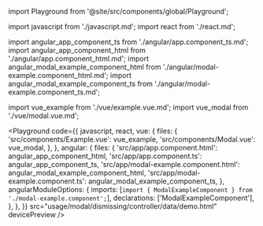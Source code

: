 import Playground from '@site/src/components/global/Playground';

import javascript from './javascript.md';
import react from './react.md';

import angular_app_component_ts from './angular/app.component_ts.md';
import angular_app_component_html from './angular/app.component_html.md';
import angular_modal_example_component_html from './angular/modal-example.component_html.md';
import angular_modal_example_component_ts from './angular/modal-example.component_ts.md';

import vue_example from './vue/example.vue.md';
import vue_modal from './vue/modal.vue.md';

<Playground
  code={{
    javascript,
    react,
    vue: {
      files: {
        'src/components/Example.vue': vue_example,
        'src/components/Modal.vue': vue_modal,
      },
    },
    angular: {
      files: {
        'src/app/app.component.html': angular_app_component_html,
        'src/app/app.component.ts': angular_app_component_ts,
        'src/app/modal-example.component.html': angular_modal_example_component_html,
        'src/app/modal-example.component.ts': angular_modal_example_component_ts,
      },
      angularModuleOptions: {
        imports: [`import { ModalExampleComponent } from './modal-example.component';`],
        declarations: ['ModalExampleComponent'],
      },
    },
  }}
  src="usage/modal/dismissing/controller/data/demo.html"
  devicePreview
/>
